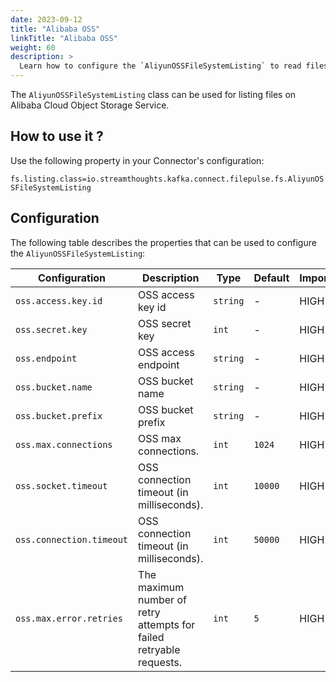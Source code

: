 ```yaml
---
date: 2023-09-12
title: "Alibaba OSS"
linkTitle: "Alibaba OSS"
weight: 60
description: >
  Learn how to configure the `AliyunOSSFileSystemListing` to read files on Alibaba OSS.
---
```


The `AliyunOSSFileSystemListing` class can be used for listing files on Alibaba Cloud Object Storage Service.

## How to use it ?

Use the following property in your Connector's configuration:

`fs.listing.class=io.streamthoughts.kafka.connect.filepulse.fs.AliyunOSSFileSystemListing`

## Configuration

The following table describes the properties that can be used to configure the `AliyunOSSFileSystemListing`:

| Configuration            | Description                                                         | Type     | Default | Importance |
|--------------------------|---------------------------------------------------------------------|----------|---------|------------|
| `oss.access.key.id`      | OSS access key id                                                   | `string` | -       | HIGH       |
| `oss.secret.key`         | OSS secret key                                                      | `int`    | -       | HIGH       |
| `oss.endpoint`           | OSS access endpoint                                                 | `string` | -       | HIGH       |
| `oss.bucket.name`        | OSS bucket name                                                     | `string` | -       | HIGH       |
| `oss.bucket.prefix`      | OSS bucket prefix                                                   | `string` | -       | HIGH       |
| `oss.max.connections`    | OSS max connections.                                                | `int`    | `1024`  | HIGH       |
| `oss.socket.timeout`     | OSS connection timeout (in milliseconds).                           | `int`    | `10000` | HIGH       |
| `oss.connection.timeout` | OSS connection timeout (in milliseconds).                           | `int`    | `50000` | HIGH       |
| `oss.max.error.retries`  | The maximum number of retry attempts for failed retryable requests. | `int`    | `5`     | HIGH       |
